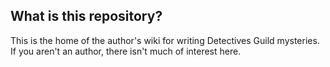 ## What is this repository?

This is the home of the author's wiki for writing Detectives Guild mysteries.  If you aren't an author, there isn't much of interest here.
